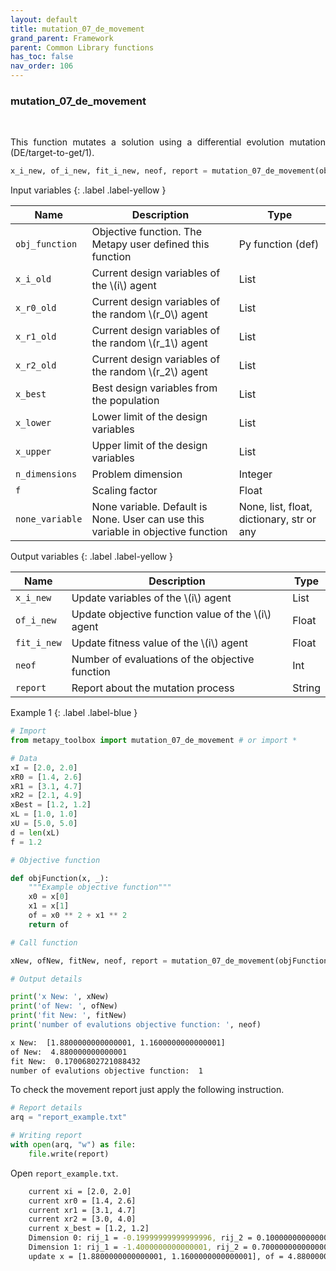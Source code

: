 ```yaml
---
layout: default
title: mutation_07_de_movement
grand_parent: Framework
parent: Common Library functions
has_toc: false
nav_order: 106
---
```


<!--Don't delete ths script-->
<script src = "https://polyfill.io/v3/polyfill.min.js?features=es6"></script>
<script id = "MathJax-script" async src="https://cdn.jsdelivr.net/npm/mathjax@3/es5/tex-mml-chtml.js"></script>
<!--Don't delete ths script-->

<h3>mutation_07_de_movement</h3>

<br>

<p align = "justify">
    This function mutates a solution using a differential evolution mutation (DE/target-to-get/1).
</p>

```python
x_i_new, of_i_new, fit_i_new, neof, report = mutation_07_de_movement(obj_function, x_r0_old, x_r1_old, x_r2_old, x_best, x_lower, x_upper, n_dimensions, f, none_variable)
```

Input variables
{: .label .label-yellow }

<table style = "width:100%">
    <thead>
      <tr>
        <th>Name</th>
        <th>Description</th>
        <th>Type</th>
      </tr>
    </thead>
    <tr>
        <td><code>obj_function</code></td>
        <td>Objective function. The Metapy user defined this function</td>
        <td>Py function (def)</td>
    </tr>
    <tr>
        <td><code>x_i_old</code></td>
        <td>Current design variables of the \(i\) agent</td>
        <td>List</td>
    </tr>
    <tr>
        <td><code>x_r0_old</code></td>
        <td>Current design variables of the random \(r_0\) agent</td>
        <td>List</td>
    </tr>
    <tr>
        <td><code>x_r1_old</code></td>
        <td>Current design variables of the random \(r_1\) agent</td>
        <td>List</td>
    </tr>
    <tr>
        <td><code>x_r2_old</code></td>
        <td>Current design variables of the random \(r_2\) agent</td>
        <td>List</td>
    </tr>
    <tr>
        <td><code>x_best</code></td>
        <td>Best design variables from the population</td>
        <td>List</td>
    </tr>
    <tr>
        <td><code>x_lower</code></td>
        <td>Lower limit of the design variables</td>
        <td>List</td>
    </tr>
    <tr>
        <td><code>x_upper</code></td>
        <td>Upper limit of the design variables</td>
        <td>List</td>
    </tr>
    <tr>
        <td><code>n_dimensions</code></td>
        <td>Problem dimension</td>
        <td>Integer</td>
    </tr>
    <tr>
        <td><code>f</code></td>
        <td>Scaling factor</td>
        <td>Float</td>
    </tr>
    <tr>
        <td><code>none_variable</code></td>
        <td>None variable. Default is None. User can use this variable in objective function</td>
        <td>None, list, float, dictionary, str or any</td>
    </tr>
</table>

Output variables
{: .label .label-yellow }

<table style = "width:100%">
    <thead>
      <tr>
        <th>Name</th>
        <th>Description</th>
        <th>Type</th>
      </tr>
    </thead>
    <tr>
        <td><code>x_i_new</code></td>
        <td>Update variables of the \(i\) agent</td>
        <td>List</td>
    </tr>
    <tr>
        <td><code>of_i_new</code></td>
        <td>Update objective function value of the \(i\) agent</td>
        <td>Float</td>
    </tr>
    <tr>
        <td><code>fit_i_new</code></td>
        <td>Update fitness value of the \(i\) agent</td>
        <td>Float</td>
    </tr>
    <tr>
        <td><code>neof</code></td>
        <td>Number of evaluations of the objective function</td>
        <td>Int</td>
    </tr>
    <tr>
        <td><code>report</code></td>
        <td>Report about the mutation process</td>
        <td>String</td>
    </tr>
</table>

Example 1
{: .label .label-blue }

<p align = "justify">
  <i>
      
  </i>
</p>

```python
# Import
from metapy_toolbox import mutation_07_de_movement # or import *

# Data
xI = [2.0, 2.0]
xR0 = [1.4, 2.6]
xR1 = [3.1, 4.7]
xR2 = [2.1, 4.9]
xBest = [1.2, 1.2]
xL = [1.0, 1.0]
xU = [5.0, 5.0]
d = len(xL)
f = 1.2

# Objective function

def objFunction(x, _):
    """Example objective function"""
    x0 = x[0]
    x1 = x[1]
    of = x0 ** 2 + x1 ** 2
    return of

# Call function

xNew, ofNew, fitNew, neof, report = mutation_07_de_movement(objFunction, xI, xR0, xR1, xR3, xBest, xL, xU, d, f)

# Output details

print('x New: ', xNew)
print('of New: ', ofNew)
print('fit New: ', fitNew)
print('number of evalutions objective function: ', neof)
```

```bash
x New:  [1.8800000000000001, 1.1600000000000001]
of New:  4.880000000000001
fit New:  0.17006802721088432
number of evalutions objective function:  1
```

<p align = "justify">
  To check the movement report just apply the following instruction.
</p>

```python
# Report details
arq = "report_example.txt"

# Writing report
with open(arq, "w") as file:
    file.write(report)
```

<p align = "justify">
  Open <code>report_example.txt</code>. 
</p>

```bash
    current xi = [2.0, 2.0]
    current xr0 = [1.4, 2.6]
    current xr1 = [3.1, 4.7]
    current xr2 = [3.0, 4.0]
    current x_best = [1.2, 1.2]
    Dimension 0: rij_1 = -0.19999999999999996, rij_2 = 0.10000000000000009, neighbor = 1.8800000000000001
    Dimension 1: rij_1 = -1.4000000000000001, rij_2 = 0.7000000000000002, neighbor = 1.1600000000000001
    update x = [1.8800000000000001, 1.1600000000000001], of = 4.880000000000001, fit = 0.17006802721088432
```

